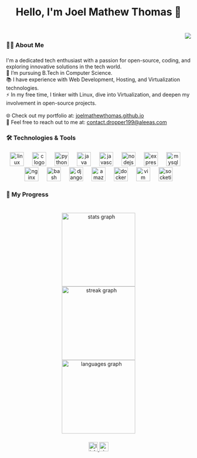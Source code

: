 <h1 align="center">Hello, I'm Joel Mathew Thomas 👋</h1>

###

<br clear="both">

<img align="right" src="https://visitor-badge.laobi.icu/badge?page_id=joelmathewthomas.joelmathewthomas&"  />

###

<h3 align="left">👩‍💻  About Me</h3>

###

<p align="left">I'm a dedicated tech enthusiast with a passion for open-source, coding, and exploring innovative solutions in the tech world.<br>🔭 I’m pursuing B.Tech in Computer Science.<br>📚 I have experience with Web Development, Hosting, and Virtualization technologies.<br>⚡ In my free time, I tinker with Linux, dive into Virtualization, and deepen my involvement in open-source projects.<br><br>🌐 Check out my portfolio at: <a href="https://joelmathewthomas.github.io" target="_blank">joelmathewthomas.github.io</a><br>📧 Feel free to reach out to me at: <a href="mailto:contact.dropper199@aleeas.com">contact.dropper199@aleeas.com</a></p>


###

<h3 align="left">🛠 Technologies & Tools</h3>

###

<div align="center">
  <img src="https://cdn.jsdelivr.net/gh/devicons/devicon/icons/linux/linux-original.svg" height="38" alt="linux logo"  />
  <img width="15" />
  <img src="https://cdn.jsdelivr.net/gh/devicons/devicon/icons/c/c-original.svg" height="38" alt="c logo"  />
  <img width="15" />
  <img src="https://cdn.jsdelivr.net/gh/devicons/devicon/icons/python/python-original.svg" height="38" alt="python logo"  />
  <img width="15" />
  <img src="https://cdn.jsdelivr.net/gh/devicons/devicon/icons/java/java-original.svg" height="38" alt="java logo"  />
  <img width="15" />
  <img src="https://skillicons.dev/icons?i=js" height="38" alt="javascript logo"  />
  <img width="15" />
  <img src="https://skillicons.dev/icons?i=nodejs" height="38" alt="nodejs logo"  />
  <img width="15" />
  <img src="https://skillicons.dev/icons?i=express" height="38" alt="express logo"  />
  <img width="15" />
  <img src="https://cdn.jsdelivr.net/gh/devicons/devicon/icons/mysql/mysql-original.svg" height="38" alt="mysql logo"  />
  <img width="15" />
  <img src="https://cdn.jsdelivr.net/gh/devicons/devicon/icons/nginx/nginx-original.svg" height="38" alt="nginx logo"  />
  <img width="15" />
  <img src="https://cdn.simpleicons.org/gnubash/4EAA25" height="38" alt="bash logo"  />
  <img width="15" />
  <img src="https://cdn.simpleicons.org/django/092E20" height="38" alt="django logo"  />
  <img width="15" />
  <img src="https://skillicons.dev/icons?i=aws" height="38" alt="amazonwebservices logo"  />
  <img width="15" />
  <img src="https://cdn.simpleicons.org/docker/2496ED" height="38" alt="docker logo"  />
  <img width="15" />
  <img src="https://cdn.jsdelivr.net/gh/devicons/devicon/icons/vim/vim-original.svg" height="38" alt="vim logo"  />
  <img width="15" />
  <img src="https://cdn.jsdelivr.net/gh/devicons/devicon/icons/socketio/socketio-original.svg" height="38" alt="socketio logo"  />
</div>

###

<h3 align="left">🚀 My Progress</h3>

###

<br clear="both">

<div align="center">
  <img src="https://github-readme-stats.vercel.app/api?username=joelmathewthomas&hide_title=false&hide_rank=false&show_icons=true&include_all_commits=true&count_private=true&disable_animations=false&theme=github_dark&locale=en&hide_border=true&order=1" height="200" alt="stats graph" /> <br>
  <img src="https://streak-stats.demolab.com?user=joelmathewthomas&locale=en&mode=daily&theme=github_dark&hide_border=true&border_radius=5&order=3" height="200" alt="streak graph" /> <br>
  <img src="https://github-readme-stats.vercel.app/api/top-langs?username=joelmathewthomas&locale=en&hide_title=false&layout=compact&card_width=320&langs_count=10&theme=github_dark&hide_border=true&order=2" height="200" alt="languages graph"  />
</div>

###

<div align="center">
  <a href="https://www.linkedin.com/in/joelmathewthomas/" target="_blank">
    <img src="https://img.shields.io/static/v1?message=LinkedIn&logo=linkedin&label=&color=0077B5&logoColor=white&labelColor=&style=for-the-badge" height="25" alt="linkedin logo"  />
  </a>
  <a href="https://stackoverflow.com/users/19985031/joel-mathew-thomas" target="_blank">
    <img src="https://img.shields.io/static/v1?message=Stackoverflow&logo=stackoverflow&label=&color=FE7A16&logoColor=white&labelColor=&style=for-the-badge" height="25" alt="stackoverflow logo"  />
  </a>
</div>

###
